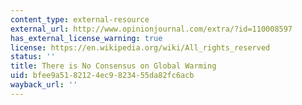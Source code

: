 ```yaml
---
content_type: external-resource
external_url: http://www.opinionjournal.com/extra/?id=110008597
has_external_license_warning: true
license: https://en.wikipedia.org/wiki/All_rights_reserved
status: ''
title: There is No Consensus on Global Warming
uid: bfee9a51-8212-4ec9-8234-55da82fc6acb
wayback_url: ''
---
```

